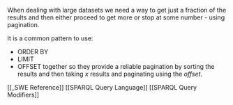 When dealing with large datasets we need a way to get just a fraction of the results and then either proceed to get more or stop at some number - using pagination.

It is a common pattern to use:
- ORDER BY
- LIMIT
- OFFSET
together so they provide a reliable pagination by sorting the results and then taking *x* results and paginating using the *offset*.

[[_SWE Reference]]
[[SPARQL Query Language]]
[[SPARQL Query Modifiers]]